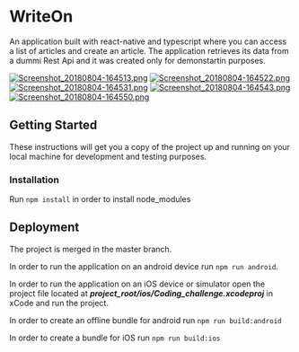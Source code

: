 # WriteOn
An application built with react-native and typescript where you can access a list of articles and create an article.
The application retrieves its data from a dummi Rest Api and it was created only for demonstartin purposes. 

[![Screenshot_20180804-164513.png](https://s33.postimg.cc/f4dzv95un/Screenshot_20180804-164513.png)](https://postimg.cc/image/m7lvavba3/)
[![Screenshot_20180804-164522.png](https://s33.postimg.cc/572z23qi7/Screenshot_20180804-164522.png)](https://postimg.cc/image/5jud8a8rv/)
[![Screenshot_20180804-164531.png](https://s33.postimg.cc/572z27dof/Screenshot_20180804-164531.png)](https://postimg.cc/image/4hk6pud4r/)
[![Screenshot_20180804-164543.png](https://s33.postimg.cc/sy2ckc10v/Screenshot_20180804-164543.png)](https://postimg.cc/image/ym8nb85d7/)
[![Screenshot_20180804-164550.png](https://s33.postimg.cc/r69dpg4tb/Screenshot_20180804-164550.png)](https://postimg.cc/image/rvs61t5cr/)



## Getting Started
These instructions will get you a copy of the project up and running on your local machine for development and testing purposes.

### Installation
Run `npm install` in order to install node_modules

## Deployment
The project is merged in the master branch.

In order to run the application on an android device run `npm run android`.

In order to run the application on an iOS device or simulator open the project file located at **_project_root/ios/Coding_challenge.xcodeproj_** in xCode and run the project.

In order to create an offline bundle for android run `npm run build:android`

In order to create a bundle for iOS run `npm run build:ios`

